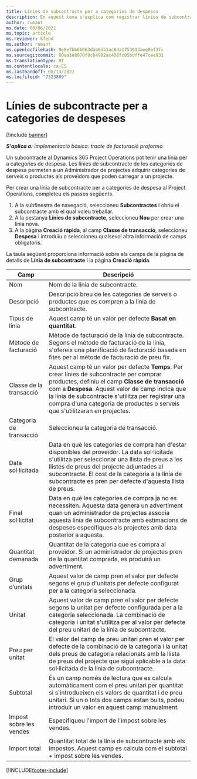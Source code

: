 ```yaml
---
title: Línies de subcontracte per a categories de despeses
description: En aquest tema s'explica com registrar línies de subcontracte per a despeses i utilitzar els camps per registrar la compra de temps a proveïdors.
author: rumant
ms.date: 08/06/2021
ms.topic: article
ms.reviewer: kfend
ms.author: rumant
ms.openlocfilehash: 9e8e7bb66063dab6db1ac8da1753913aee0ef3fc
ms.sourcegitcommit: 80aa1e8070f0cb4992ac408fc05bdffe47cee931
ms.translationtype: HT
ms.contentlocale: ca-ES
ms.lasthandoff: 08/13/2021
ms.locfileid: "7323809"
---
```

#  <a name="subcontract-lines-for-expense-categories"></a>Línies de subcontracte per a categories de despeses

[!include [banner](../../includes/dataverse-preview.md)]

_**S'aplica a:** implementació bàsica: tracte de facturació proforma_

Un subcontracte al Dynamics 365 Project Operations pot tenir una línia per a categories de despesa. Les línies de subcontracte de les categories de despesa permeten a un Administrador de projectes adquirir categories de serveis o productes als proveïdors que poden carregar a un projecte.

Per crear una línia de subcontracte per a categories de despesa al Project Operations, completeu els passos següents.

1. A la subfinestra de navegació, seleccioneu **Subcontractes** i obriu el subcontracte amb el qual voleu treballar.
2. A la pestanya **Línies de subcontracte**, seleccioneu **Nou** per crear una línia nova.
3. A la pàgina **Creació ràpida**, al camp **Classe de transacció**, seleccioneu **Despesa** i introduïu o seleccioneu qualsevol altra informació de camps obligatoris.

La taula següent proporciona informació sobre els camps de la pàgina de detalls de **Línia de subcontracte** i la pàgina **Creació ràpida**.

| **Camp** |  **Descripció** |
| ----------| ---------------- |
| Nom | Nom de la línia de subcontracte. |
| Descripció | Descripció breu de les categories de serveis o productes que es compren a la línia de subcontracte. |
| Tipus de línia | Aquest camp té un valor per defecte **Basat en quantitat**.  |
| Mètode de facturació | Mètode de facturació de la línia de subcontracte. Segons el mètode de facturació de la línia, s'ofereix una planificació de facturació basada en fites per al mètode de facturació de preu fix.  |
| Classe de la transacció | Aquest camp té un valor per defecte **Temps**. Per crear línies de subcontracte per comprar productes, definiu el camp **Classe de transacció** com a **Despesa**. Aquest valor de camp indica que la línia de subcontracte s'utilitza per registrar una compra d'una categoria de productes o serveis que s'utilitzaran en projectes. |
| Categoria de transacció | Seleccioneu la categoria de transacció. |
| Data sol·licitada | Data en què les categories de compra han d'estar disponibles del proveïdor. La data sol·licitada s'utilitza per seleccionar una llista de preus a les llistes de preus del projecte adjuntades al subcontracte. El cost de la categoria a la línia de subcontracte es pren per defecte d'aquesta llista de preus. |
| Final sol·licitat | Data en què les categories de compra ja no es necessiten. Aquesta data genera un advertiment quan un administrador de projectes associa aquesta línia de subcontracte amb estimacions de despeses específiques als projectes amb data posterior a aquesta. |
| Quantitat demanada | Quantitat de la categoria que es compra al proveïdor. Si un administrador de projectes pren de la quantitat comprada, es produirà un advertiment.  |
| Grup d’unitats | Aquest valor de camp pren el valor per defecte segons el grup d'unitats per defecte configurat per a la categoria seleccionada. |
| Unitat | Aquest valor de camp pren el valor per defecte segons la unitat per defecte configurada per a la categoria seleccionada. La combinació de categoria i unitat s'utilitza per al valor per defecte del preu unitari de la línia de subcontracte. |
| Preu per unitat | El valor del camp de preu unitari pren el valor per defecte de la combinació de la categoria i la unitat dels preus de categoria relacionats amb la llista de preus del projecte que sigui aplicable a la data sol·licitada de la línia de subcontracte.  |
| Subtotal | És un camp només de lectura que es calcula automàticament com el preu unitari per quantitat si s'introdueixen els valors de quantitat i de preu unitari. Si un o tots dos camps estan buits, podeu introduir un valor en aquest camp manualment.  |
| Impost sobre les vendes | Especifiqueu l'import de l'impost sobre les vendes.  |
| Import total | Quantitat total de la línia de subcontracte amb els impostos. Aquest camp es calcula com el subtotal + impost sobre les vendes.  |


[!INCLUDE[footer-include](../../includes/footer-banner.md)]
